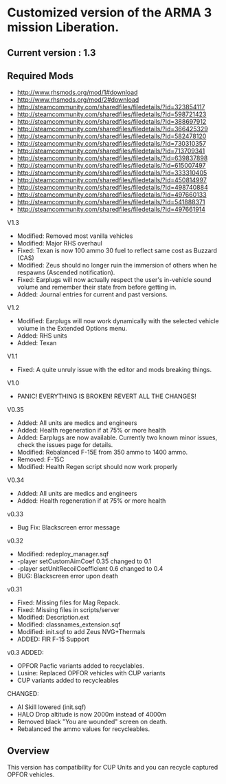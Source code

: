# Customized version of the ARMA 3 mission Liberation.

## Current version : 1.3

## Required Mods
* http://www.rhsmods.org/mod/1#download
* http://www.rhsmods.org/mod/2#download
* http://steamcommunity.com/sharedfiles/filedetails/?id=323854117
* http://steamcommunity.com/sharedfiles/filedetails/?id=598721423
* http://steamcommunity.com/sharedfiles/filedetails/?id=388697912
* http://steamcommunity.com/sharedfiles/filedetails/?id=366425329
* http://steamcommunity.com/sharedfiles/filedetails/?id=582478120
* http://steamcommunity.com/sharedfiles/filedetails/?id=730310357
* http://steamcommunity.com/sharedfiles/filedetails/?id=713709341
* http://steamcommunity.com/sharedfiles/filedetails/?id=639837898
* http://steamcommunity.com/sharedfiles/filedetails/?id=615007497
* http://steamcommunity.com/sharedfiles/filedetails/?id=333310405
* http://steamcommunity.com/sharedfiles/filedetails/?id=450814997
* http://steamcommunity.com/sharedfiles/filedetails/?id=498740884
* http://steamcommunity.com/sharedfiles/filedetails/?id=497660133
* http://steamcommunity.com/sharedfiles/filedetails/?id=541888371
* http://steamcommunity.com/sharedfiles/filedetails/?id=497661914

V1.3
* Modified: Removed most vanilla vehicles
* Modified: Major RHS overhaul
* Fixed: Texan is now 100 ammo 30 fuel to reflect same cost as Buzzard (CAS)
* Modified: Zeus should no longer ruin the immersion of others when he respawns (Ascended notification).
* Fixed: Earplugs will now actually respect the user's in-vehicle sound volume and remember their state from before getting in.
* Added: Journal entries for current and past versions.

V1.2
* Modified: Earplugs will now work dynamically with the selected vehicle volume in the Extended Options menu.
* Added: RHS units
* Added: Texan

V1.1
* Fixed: A quite unruly issue with the editor and mods breaking things.

V1.0
* PANIC! EVERYTHING IS BROKEN! REVERT ALL THE CHANGES!

V0.35
* Added: All units are medics and engineers
* Added: Health regeneration if at 75% or more health
* Added: Earplugs are now available. Currently two known minor issues, check the issues page for details.
* Modified: Rebalanced F-15E from 350 ammo to 1400 ammo.
* Removed: F-15C
* Modified: Health Regen script should now work properly

V0.34
* Added: All units are medics and engineers
* Added: Health regeneration if at 75% or more health

v0.33
* Bug Fix: Blackscreen error message

v0.32
* Modified: redeploy_manager.sqf 	
* -player setCustomAimCoef 0.35 changed to 0.1
* -player setUnitRecoilCoefficient 0.6 changed to 0.4
* BUG: Blackscreen error upon death

v0.31
* Fixed: Missing files for Mag Repack.
* Fixed: Missing files in scripts/server
* Modified: Description.ext
* Modified: classnames_extension.sqf
* Modified: init.sqf to add Zeus NVG+Thermals
* ADDED: FIR F-15 Support

v0.3
ADDED:
* OPFOR Pacfic variants added to recyclables.
* Lusine: Replaced OPFOR vehicles with CUP variants
* CUP variants added to recycleables

CHANGED:
* AI Skill lowered (init.sqf)
* HALO Drop altitude is now 2000m instead of 4000m
* Removed black "You are wounded" screen on death.
* Rebalanced the ammo values for recycleables.

## Overview

This version has compatibility for CUP Units and you can recycle captured OPFOR vehicles.
